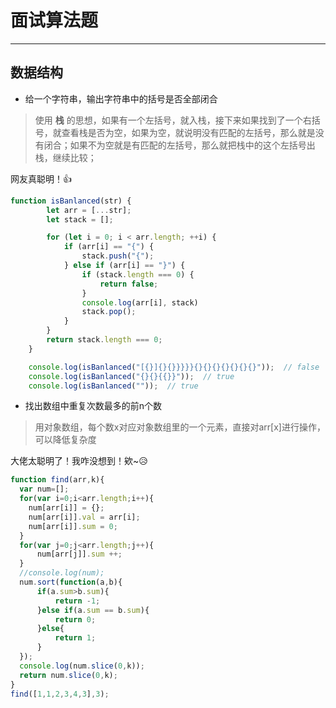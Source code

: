 # 面试算法题
---
## 数据结构
* 给一个字符串，输出字符串中的括号是否全部闭合

>使用 **栈** 的思想，如果有一个左括号，就入栈，接下来如果找到了一个右括号，就查看栈是否为空，如果为空，就说明没有匹配的左括号，那么就是没有闭合；如果不为空就是有匹配的左括号，那么就把栈中的这个左括号出栈，继续比较；

网友真聪明！👍
```javascript
function isBanlanced(str) {
        let arr = [...str];
        let stack = [];

        for (let i = 0; i < arr.length; ++i) {
            if (arr[i] == "{") {
                stack.push("{");
            } else if (arr[i] == "}") {
                if (stack.length === 0) {
                    return false;
                }
                console.log(arr[i], stack)
                stack.pop();
            }
        }
        return stack.length === 0;
    }

    console.log(isBanlanced("[{}]{}{}}}}}{}{}{}{}{}{}{}"));  // false
    console.log(isBanlanced("{}{}{{}}"));  // true
    console.log(isBanlanced(""));  // true
```
* 找出数组中重复次数最多的前n个数
>用对象数组，每个数x对应对象数组里的一个元素，直接对arr[x]进行操作，可以降低复杂度

大佬太聪明了！我咋没想到！欸~😥
```javascript
function find(arr,k){
  var num=[];
  for(var i=0;i<arr.length;i++){
    num[arr[i]] = {};
    num[arr[i]].val = arr[i];
    num[arr[i]].sum = 0;
  }
  for(var j=0;j<arr.length;j++){
      num[arr[j]].sum ++;
  }
  //console.log(num);
  num.sort(function(a,b){
      if(a.sum>b.sum){
          return -1;
      }else if(a.sum == b.sum){
          return 0;
      }else{
          return 1;
      }
  });
  console.log(num.slice(0,k));
  return num.slice(0,k);
}
find([1,1,2,3,4,3],3);
```

